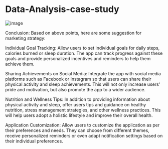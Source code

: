 # Data-Analysis-case-study


![image](https://github.com/megharaj24/Data-Analysis-case-study/assets/91184652/666d84cb-01fb-4282-9a55-eebd4dacc1ce)


Conclusion:
Based on above points, here are some suggestion for marketing strategy:

Individual Goal Tracking: Allow users to set individual goals for daily steps, calories burned or sleep duration.
The app can track progress against these goals and provide personalized incentives and reminders to help them achieve them.

Sharing Achievements on Social Media: Integrate the app with social media platforms such as Facebook or Instagram so that users can share their physical activity and sleep achievements. 
This will not only increase users' pride and motivation, but also promote the app to a wider audience.

Nutrition and Wellness Tips: In addition to providing information about physical activity and sleep, offer users tips and guidance on healthy nutrition, stress management strategies, and other wellness practices.
This will help users adopt a holistic lifestyle and improve their overall health.

Application Customization: Allow users to customize the application as per their preferences and needs. 
They can choose from different themes, receive personalized reminders or even adapt notification settings based on their individual preferences.
